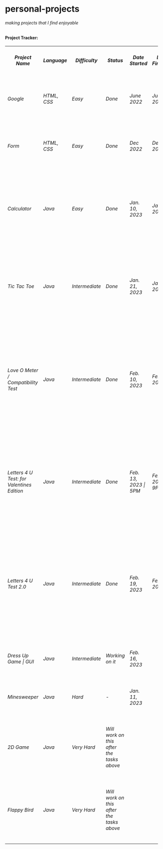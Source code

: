 # personal-projects
<h6>making projects that I find enjoyable</h6>


<!-- table for lists -->
  <h4>Project Tracker: </h4>
  <table>
  <!-- Row 1 -->
    <tr>
       <th><h5>Project Name</th>
       <th><h5>Language</h5></th>
       <th><h5>Difficulty</h5></th>
       <th><h5>Status</h5></th>
       <th><h5>Date Started</h5></th>
       <th><h5>Date Finished</h5></th>
       <th><h5>‎ ‎ ‎ ‎ ‎ ‎ ‎ Remarks‎ ‎ ‎ ‎ ‎ ‎ ‎ ‎ ‎ </h5></th> <!-- if colspan/rowspan can be used in MD, this was easier :'((-->   
    </tr>    
    <tr>
      <td><h6>Google</h6></td>
      <td><h6>HTML, CSS</h6></td>
      <td><h6>Easy</h6></td>
      <td><h6>Done</h6></td>
      <td><h6>June 2022</h6></td>
      <td><h6>June 2022</h6></td>
      <td><h6>Very basic looking + vv easy but yk it was fulfilling though</h6></td>
    </tr>
    <tr>
      <td><h6>Form</h6></td>
      <td><h6>HTML, CSS</h6></td>
      <td><h6>Easy</h6></td>
      <td><h6>Done</h6></td>
      <td><h6>Dec 2022</h6></td>
      <td><h6>Dec 2022</h6></td>
      <td><h6>Convincing myself that I should learn JavaScript</h6></td>
    </tr>
    <tr>
      <td><h6>Calculator</h6></td>
      <td><h6>Java</h6></td>
      <td><h6>Easy</h6></td>
      <td><h6>Done</h6></td>
      <td><h6>Jan. 10, 2023</h6></td>
      <td><h6>Jan. 11, 2023</h6></td>
      <td><h6>Confusing at first but as I discover more ways on how to solve some bugs, it made me become more interested in Java.</h6></td>   
    </tr>
    <tr>
      <td><h6>Tic Tac Toe</h6></td>
      <td><h6>Java</h6></td>
      <td><h6>Intermediate</h6></td>
      <td><h6>Done</h6></td>
      <td><h6>Jan. 21, 2023</h6></td>
      <td><h6>Jan. 23, 2023</h6></td>
      <td><h6>Did this during pre-midterms. Quite difficult but atleast it enhanced my understanding with algorithms.</h6></td>
    </tr>
    <tr>
      <td><h6>Love O Meter / Compatibility Test</h6></td>
      <td><h6>Java</h6></td>
      <td><h6>Intermediate</h6></td>
      <td><h6>Done</h6></td>
      <td><h6>Feb. 10, 2023</h6></td>
      <td><h6>Feb. 10, 2023</h6></td>
      <td><h6>Code from scratch. Literally annoyed me the whole day! I wanted to include zodiac signs here but bitch wasn't cooperating but 
      I'll try it again on another program</h6></td>
    </tr>
    <tr>
      <td><h6>Letters 4 U Test: for Valentines Edition</h6></td>
      <td><h6>Java</h6></td>
      <td><h6>Intermediate</h6></td>
      <td><h6>Done</h6></td>
      <td><h6>Feb. 13, 2023 | 5PM</h6></td>
      <td><h6>Feb. 13, 2023 | 9PM</h6></td>
      <td><h6>Very fun to work with. Reminds me of the old ver of android. (not related but idk) Overall, it really made me love coding nd stuffs</h6></td>
    </tr>
      <td><h6>Letters 4 U Test 2.0</h6></td>
      <td><h6>Java</h6></td>
      <td><h6>Intermediate</h6></td>
      <td><h6>Done</h6></td>
      <td><h6>Feb. 19, 2023</h6></td>
      <td><h6>Feb. 20, 2023</h6></td>
      <td><h6>so obsessed with the process and results. this project got me focused and yk prevents me from doing bad decisions. anw.. it enhanced the way I create algorithms though</h6></td>
    </tr>
    <tr>
      <td><h6>Dress Up Game | GUI</h6></td>
      <td><h6>Java</h6></td>
      <td><h6>Intermediate</h6></td>
      <td><h6>Working on it</h6></td>
      <td><h6>Feb. 16, 2023</h6></td>
      <td><h6></h6></td>
      <td><h6></h6></td>
    </tr>
    <tr>
      <td><h6>Minesweeper</h6></td>
      <td><h6>Java</h6></td>
      <td><h6>Hard</h6></td>
      <td><h6>-</h6></td>
      <td><h6>Jan. 11, 2023</h6></td>
      <td><h6></h6></td>
      <td><h6>Probably will do it last?</h6></td>
    </tr>
    <tr>
      <td><h6>2D Game</h6></td>
      <td><h6>Java</h6></td>
      <td><h6>Very Hard</h6></td>
      <td><h6>Will work on this after the tasks above</h6></td>
      <td><h6></h6></td>
      <td><h6></h6></td>
      <td><h6></h6></td>
    </tr>
    <tr>
      <td><h6>Flappy Bird</h6></td>
      <td><h6>Java</h6></td>
      <td><h6>Very Hard</h6></td>
      <td><h6>Will work on this after the tasks above</h6></td>
      <td><h6></h6></td>
      <td><h6></h6></td>
      <td><h6></h6></td>
    </tr>
  </table>

